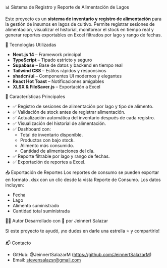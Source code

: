 📊 Sistema de Registro y Reporte de Alimentación de Lagos

Este proyecto es un **sistema de inventario y registro de alimentación** para la gestión de insumos en lagos de cultivo. Permite registrar  sesiones de alimentación, visualizar el historial, monitorear el stock en tiempo real y generar reportes exportables en Excel filtrados por lago y rango de fechas.

🚀 Tecnologías Utilizadas
- **Next.js 14** – Framework principal
- **TypeScript** – Tipado estricto y seguro
- **Supabase** – Base de datos y backend en tiempo real
- **Tailwind CSS** – Estilos rápidos y responsivos
- **shadcn/ui** – Componentes UI modernos y elegantes
- **React Hot Toast** – Notificaciones amigables
- **XLSX & FileSaver.js** – Exportación a Excel

📝 Características Principales
- ✅ Registro de sesiones de alimentación por lago y tipo de alimento.
- ✅ Validación de stock antes de registrar alimentación.
- ✅ Actualización automática del inventario después de cada registro.
- ✅ Visualización del historial de alimentación.
- ✅ Dashboard con:
  - Total de inventario disponible.
  - Productos con bajo stock.
  - Alimento más consumido.
  - Cantidad de alimentaciones del día.
- ✅ Reporte filtrable por lago y rango de fechas.
- ✅ Exportación de reportes a Excel.


📤 Exportación de Reportes
Los reportes de consumo se pueden exportar en formato .xlsx con un clic desde la vista Reporte de Consumo. Los datos incluyen:
- Fecha
- Lago
- Alimento suministrado
- Cantidad total suministrada


👨‍💻 Autor
Desarrollado con 💙 por Jeinnert Salazar

Si este proyecto te ayudó, ¡no dudes en darle una estrella ⭐ y compartirlo!

📬 Contacto
- GitHub: @JeinnertSalazarM (https://github.com/JeinnertSalazarM)
- Email: stevensalazsr@gmail.com
